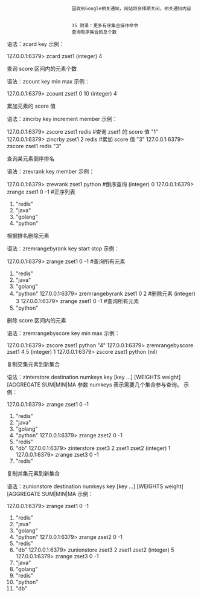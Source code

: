 
                            
                            因收到Google相关通知，网站将会择期关闭。相关通知内容
                            
                            
                            15 附录：更多有序集合操作命令
                            查询有序集合的总个数

语法：zcard key 示例：

127.0.0.1:6379> zcard zset1
(integer) 4



查询 score 区间内的元素个数

语法：zcount key min max 示例：

127.0.0.1:6379> zcount zset1 0 10
(integer) 4



累加元素的 score 值

语法：zincrby key increment member 示例：

127.0.0.1:6379> zscore zset1 redis #查询 zset1 的 score 值
"1"
127.0.0.1:6379> zincrby zset1 2 redis #累加 score 值
"3"
127.0.0.1:6379> zscore zset1 redis
"3"



查询某元素倒序排名

语法：zrevrank key member 示例：

127.0.0.1:6379> zrevrank zset1 python #倒序查询
(integer) 0
127.0.0.1:6379> zrange zset1 0 -1 #正序列表
1) "redis"
2) "java"
3) "golang"
4) "python"



根据排名删除元素

语法：zremrangebyrank key start stop 示例：

127.0.0.1:6379> zrange zset1 0 -1 #查询所有元素
1) "redis"
2) "java"
3) "golang"
4) "python"
127.0.0.1:6379> zremrangebyrank zset1 0 2 #删除元素
(integer) 3
127.0.0.1:6379> zrange zset1 0 -1 #查询所有元素
1) "python"



删除 score 区间内的元素

语法：zremrangebyscore key min max 示例：

127.0.0.1:6379> zscore zset1 python
"4"
127.0.0.1:6379> zremrangebyscore zset1 4 5
(integer) 1
127.0.0.1:6379> zscore zset1 python
(nil)



复制交集元素到新集合

语法：zinterstore destination numkeys key [key …] [WEIGHTS weight] [AGGREGATE SUM|MIN|MA 参数 numkeys 表示需要几个集合参与查询。 示例：

127.0.0.1:6379> zrange zset1 0 -1
1) "redis"
2) "java"
3) "golang"
4) "python"
127.0.0.1:6379> zrange zset2 0 -1
1) "redis"
2) "db"
127.0.0.1:6379> zinterstore zset3 2 zset1 zset2
(integer) 1
127.0.0.1:6379> zrange zset3 0 -1
1) "redis"



复制并集元素到新集合

语法：zunionstore destination numkeys key [key …] [WEIGHTS weight] [AGGREGATE SUM|MIN|MA 示例：

127.0.0.1:6379> zrange zset1 0 -1
1) "redis"
2) "java"
3) "golang"
4) "python"
127.0.0.1:6379> zrange zset2 0 -1
1) "redis"
2) "db"
127.0.0.1:6379> zunionstore zset3 2 zset1 zset2
(integer) 5
127.0.0.1:6379> zrange zset3 0 -1
1) "java"
2) "golang"
3) "redis"
4) "python"
5) "db"


                        
                        
                            